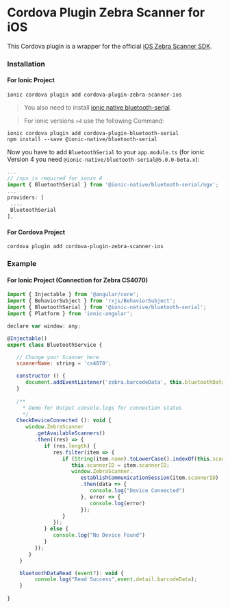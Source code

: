 # Cordova Plugin Zebra Scanner for iOS

This Cordova plugin is a wrapper for the official [iOS Zebra Scanner SDK](https://www.zebra.com/gb/en/products/software/scanning-systems/scanner-drivers-and-utilities/scanner-ios-sdk.html).

### Installation

#### For Ionic Project

```ionic cordova plugin add cordova-plugin-zebra-scanner-ios```

> You also need to install [ionic native bluetooth-serial](https://beta.ionicframework.com/docs/native/bluetooth-serial).

> For ionic versions `>4` use the following Command:
```
ionic cordova plugin add cordova-plugin-bluetooth-serial
npm install --save @ionic-native/bluetooth-serial
```
Now you have to add `BluetoothSerial` to your `app.module.ts` (for ionic Version 4 you need `@ionic-native/bluetooth-serial@5.0.0-beta.x`):
```typescript
...
// /npx is required for ioniv 4
import { BluetoothSerial } from '@ionic-native/bluetooth-serial/ngx';
...
providers: [
 ...,
 BluetoothSerial
],
```

#### For Cordova Project 

```cordova plugin add cordova-plugin-zebra-scanner-ios```


### Example

#### For Ionic Project (Connection for Zebra CS4070)

```jsx
import { Injectable } from '@angular/core';
import { BehaviorSubject } from 'rxjs/BehaviorSubject';
import { BluetoothSerial } from '@ionic-native/bluetooth-serial';
import { Platform } from 'ionic-angular';

declare var window: any;

@Injectable()
export class BluetoothService {

   // Change your Scanner here
   scannerName: string = 'cs4070';

   constructor () {
      document.addEventListener('zebra.barcodeData', this.bluetoothDataRead.bind(this), false);
   }
   
   /**
     * Demo for Output console.logs for connection status
     */
   CheckDeviceConnected (): void {
      window.ZebraScanner
         .getAvailableScanners()
         .then((res) => {
            if (res.length) {
               res.filter(item => {
                  if (String(item.name).toLowerCase().indexOf(this.scannerName) !== -1) { 
                     this.scannerID = item.scannerID;
                     window.ZebraScanner.
                        establishCommunicationSession(item.scannerID)
                        .then(data => {
                           console.log("Device Connected")
                        }, error => {
                           console.log(error)
                        });
                  }
               });
            } else {
               console.log("No Device Found")
            }
         });
       }
    }

    bluetoothDataRead (event?): void {
         console.log("Read Success",event.detail.barcodeData);
    }
      
}
```
